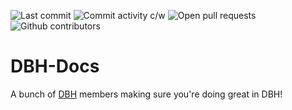![Last commit](https://img.shields.io/github/last-commit/DBH-Docs/Documentation?color=%23728ad8&label=Last%20commit)
![Commit activity c/w](https://img.shields.io/github/commit-activity/w/DBH-Docs/Documentation?color=%23728ad8&label=Commit%20activity)
![Open pull requests](https://img.shields.io/github/issues-pr-raw/DBH-Docs/Documentation?color=%23728ad8&label=Open%20pull%20requests)
![Github contributors](https://img.shields.io/github/contributors/DBH-Docs/Documentation?color=%23728ad8&label=Contributors)

# DBH-Docs

A bunch of [DBH](https://github.com/DanBot-Hosting) members making sure you're doing great in DBH!
